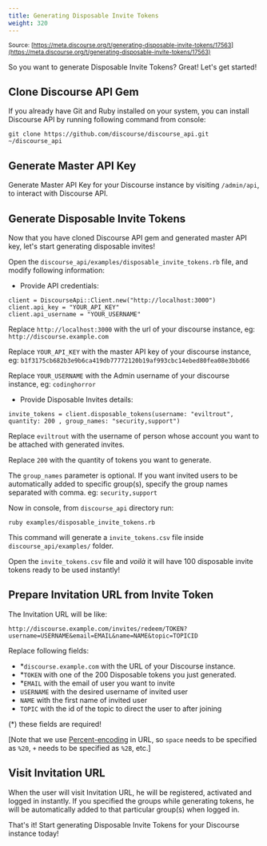 ```yaml
---
title: Generating Disposable Invite Tokens
weight: 320
---
```


<small class="documentation-source">Source: [https://meta.discourse.org/t/generating-disposable-invite-tokens/17563](https://meta.discourse.org/t/generating-disposable-invite-tokens/17563)</small>

So you want to generate Disposable Invite Tokens? Great! Let's get started!

## Clone Discourse API Gem

If you already have Git and Ruby installed on your system, you can install Discourse API by running following command from console:

    git clone https://github.com/discourse/discourse_api.git ~/discourse_api

## Generate Master API Key

Generate Master API Key for your Discourse instance by visiting `/admin/api`, to interact with Discourse API.

## Generate Disposable Invite Tokens

Now that you have cloned Discourse API gem and generated master API key, let's start generating disposable invites!

Open the `discourse_api/examples/disposable_invite_tokens.rb` file, and modify following information:

- Provide API credentials:

```
client = DiscourseApi::Client.new("http://localhost:3000")
client.api_key = "YOUR_API_KEY"
client.api_username = "YOUR_USERNAME"
```

Replace `http://localhost:3000` with the url of your discourse instance, eg: `http://discourse.example.com`

Replace `YOUR_API_KEY` with the master API key of your discourse instance, eg: `b1f3175cb682b3e9b6ca419db77772120b19af993cbc14ebed80fea08e3bbd66`

Replace `YOUR_USERNAME` with the Admin username of your discourse instance, eg: `codinghorror`

* Provide Disposable Invites details:

`invite_tokens = client.disposable_tokens(username: "eviltrout", quantity: 200 , group_names: "security,support")`

Replace `eviltrout` with the username of person whose account you want to be attached with generated invites.

Replace `200` with the quantity of tokens you want to generate.

The `group_names` parameter is optional. If you want invited users to be automatically added to specific group(s), specify the group names separated with comma. eg: `security,support`

Now in console, from `discourse_api` directory run:

    ruby examples/disposable_invite_tokens.rb

This command will generate a `invite_tokens.csv` file inside `discourse_api/examples/` folder.

Open the `invite_tokens.csv` file and *voilà* it will have 100 disposable invite tokens ready to be used instantly!

## Prepare Invitation URL from Invite Token

The Invitation URL will be like:

`http://discourse.example.com/invites/redeem/TOKEN?username=USERNAME&email=EMAIL&name=NAME&topic=TOPICID`

Replace following fields:

- *`discourse.example.com` with the URL of your Discourse instance.
- *`TOKEN` with one of the 200 Disposable tokens you just generated.
- *`EMAIL` with the email of user you want to invite
- `USERNAME` with the desired username of invited user
- `NAME` with the first name of invited user
- `TOPIC` with the id of the topic to direct the user to after joining

(*) these fields are required!

[Note that we use [Percent-encoding](http://en.wikipedia.org/wiki/Percent-encoding) in URL, so `space` needs to be specified as `%20`, `+` needs to be specified as `%2B`, etc.]

## Visit Invitation URL

When the user will visit Invitation URL, he will be registered, activated and logged in instantly. If you specified the groups while generating tokens, he will be automatically added to that particular group(s) when logged in.

That's it! Start generating Disposable Invite Tokens for your Discourse instance today!
